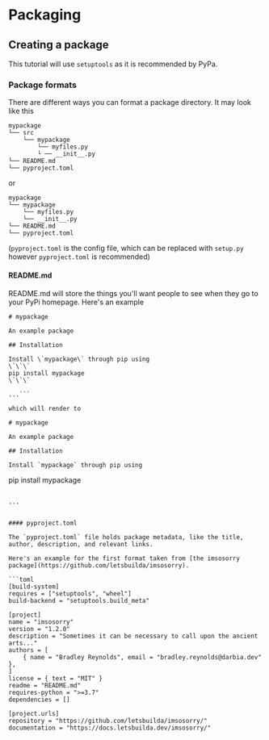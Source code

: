 # Packaging

## Creating a package

This tutorial will use `setuptools` as it is recommended by PyPa.

### Package formats

There are different ways you can format a package directory. It may look like this

```
mypackage
└── src
    └── mypackage
        └── myfiles.py
        └ ── __init__.py
└── README.md
└── pyproject.toml
```

or

```
mypackage
└── mypackage
    └── myfiles.py
    └── __init__.py
└── README.md
└── pyproject.toml
```

(`pyproject.toml` is the config file, which can be replaced with `setup.py` however `pyproject.toml` is recommended)

#### README.md
README.md will store the things you'll want people to see when they go to your PyPi homepage. Here's an example

```
# mypackage

An example package

## Installation

Install \`mypackage\` through pip using
\`\`\`
pip install mypackage
\`\`\`

...```

which will render to

# mypackage

An example package

## Installation

Install `mypackage` through pip using
```
pip install mypackage
```

...


#### pyproject.toml

The `pyproject.toml` file holds package metadata, like the title, author, description, and relevant links.

Here's an example for the first format taken from [the imsosorry package](https://github.com/letsbuilda/imsosorry).

```toml
[build-system]
requires = ["setuptools", "wheel"]
build-backend = "setuptools.build_meta"

[project]
name = "imsosorry"
version = "1.2.0"
description = "Sometimes it can be necessary to call upon the ancient arts..."
authors = [
    { name = "Bradley Reynolds", email = "bradley.reynolds@darbia.dev" },
]
license = { text = "MIT" }
readme = "README.md"
requires-python = ">=3.7"
dependencies = []

[project.urls]
repository = "https://github.com/letsbuilda/imsosorry/"
documentation = "https://docs.letsbuilda.dev/imsosorry/"
```